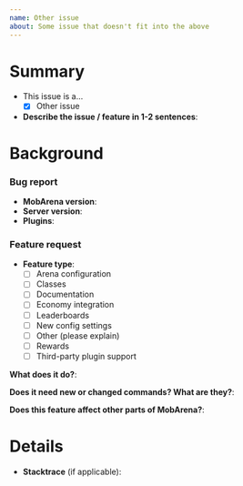 ```yaml
---
name: Other issue
about: Some issue that doesn't fit into the above
---
```


<!--
    Thanks for filing a new issue on MobArena! To help us help you, please use
    this template for filing your bug, feature request, or other topic.

    If you use this template, it helps the developers review your ticket and
    figure out the problem. If you don't use this template, we may close your
    issue as not enough information.
 -->

# Summary

<!--
    Choose the type of issue you are filing. Pick one by typing [X] in any
    field. For example, bug reports look like…

    [X] Bug report
 -->

* This issue is a…
    * [x] Other issue
* **Describe the issue / feature in 1-2 sentences**:


# Background

<!--
    IF THIS IS A BUG REPORT:

    * Delete the "Feature request" section
    * Include all requested info

    You can get some of this info by typing these commands in-game:
        /version MobArena: Get your MobArena plugin version
        /version: Get your Bukkit/Spigot server version
        /plugins: Get the plugins running on your server


    IF THIS IS A FEATURE REQUEST:

    * Delete the "Bug report" section
    * Be descriptive – help us understand your idea
    * Consider any issues that might happen if your idea is added
    * Does it affect other features of MobArena?
 -->

### Bug report

* **MobArena version**:
* **Server version**:
* **Plugins**:

### Feature request

* **Feature type**:
    * [ ] Arena configuration
    * [ ] Classes
    * [ ] Documentation
    * [ ] Economy integration
    * [ ] Leaderboards
    * [ ] New config settings
    * [ ] Other (please explain)
    * [ ] Rewards
    * [ ] Third-party plugin support

**What does it do?**:

**Does it need new or changed commands? What are they?**:

**Does this feature affect other parts of MobArena?**:


# Details

<!--
    If you have any other details to include, like screenshots, stacktraces¹, or
    something more detailed, please include it here!

    ¹ Stacktraces are the error messages you see in the console of your server.
    If you have a long stacktrace, DO NOT PASTE IT HERE! Please use Pastebin and
    add a link here.
 -->

* **Stacktrace** (if applicable):

<!--
    Phew, all done! Thanks for filing a new issue! We'll get back to you soon.
 -->
